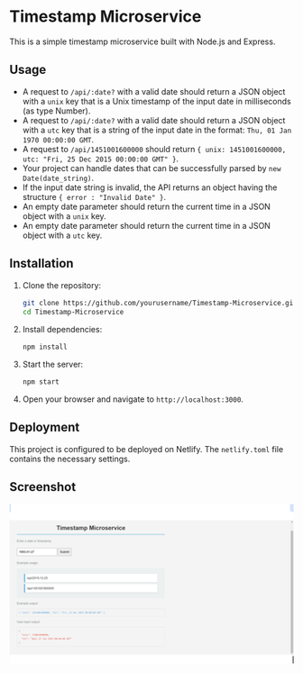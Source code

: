 # Timestamp Microservice

This is a simple timestamp microservice built with Node.js and Express.

## Usage

- A request to `/api/:date?` with a valid date should return a JSON object with a `unix` key that is a Unix timestamp of the input date in milliseconds (as type Number).
- A request to `/api/:date?` with a valid date should return a JSON object with a `utc` key that is a string of the input date in the format: `Thu, 01 Jan 1970 00:00:00 GMT`.
- A request to `/api/1451001600000` should return `{ unix: 1451001600000, utc: "Fri, 25 Dec 2015 00:00:00 GMT" }`.
- Your project can handle dates that can be successfully parsed by `new Date(date_string)`.
- If the input date string is invalid, the API returns an object having the structure `{ error : "Invalid Date" }`.
- An empty date parameter should return the current time in a JSON object with a `unix` key.
- An empty date parameter should return the current time in a JSON object with a `utc` key.

## Installation

1. Clone the repository:
    ```bash
    git clone https://github.com/yourusername/Timestamp-Microservice.git
    cd Timestamp-Microservice
    ```

2. Install dependencies:
    ```bash
    npm install
    ```

3. Start the server:
    ```bash
    npm start
    ```

4. Open your browser and navigate to `http://localhost:3000`.

## Deployment

This project is configured to be deployed on Netlify. The `netlify.toml` file contains the necessary settings.

## Screenshot

![Screenshot](screenshot.png)
